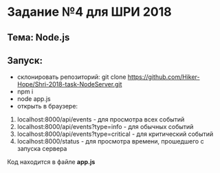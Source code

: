 # Задание №4 для ШРИ 2018

## Тема: Node.js

## Запуск:

- склонировать репозиторий: git clone https://github.com/Hiker-Hope/Shri-2018-task-NodeServer.git
- npm i 
- node app.js
- открыть в браузере:
1. localhost:8000/api/events - для просмотра всех событий
2. localhost:8000/api/events?type=info - для обычных событий
3. localhost:8000/api/events?type=critical  - для критический событий
4. localhost:8000/status - для просмотра времени, прошедшего с запуска сервера

Код находится в файле **app.js**